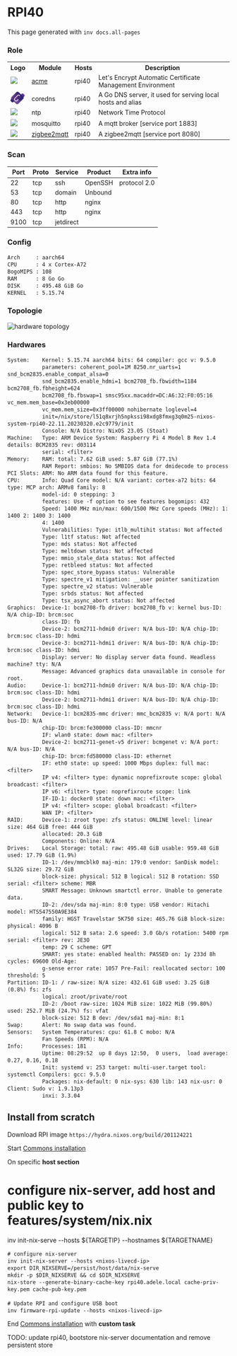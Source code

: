 # RPI40

This page generated with `inv docs.all-pages`


[comment]: (>>HOSTINFOS)


### Role

<table>
    <tr>
        <th>Logo</th>
        <th>Module</th>
        <th>Hosts</th>
        <th>Description</th>
    </tr><tr>
            <td><a href="../acme.md"><img width="32" src="https://www.kevinsubileau.fr/wp-content/uploads/2016/03/letsencrypt-logo-pad.png"></a></td>
            <td><a href="../acme.md">acme</a></td>
            <td>rpi40</td>
        <td>Let's Encrypt Automatic Certificate Management Environment</td>
        <tr>
            <td><img width="32" src="https://raw.githubusercontent.com/coredns/logo/master/Icon/CoreDNS_Colour_Icon.png"></td>
            <td>coredns</td>
            <td>rpi40</td>
        <td>A Go DNS server, it used for serving local hosts and alias</td>
        <tr>
            <td><img width="32" src="https://freesvg.org/img/ftntp-client.png"></td>
            <td>ntp</td>
            <td>rpi40</td>
        <td>Network Time Protocol</td>
        <tr>
            <td><img width="32" src="https://developer.community.boschrexroth.com/t5/image/serverpage/image-id/13467i19FDFA6E5DC7C260?v=v2"></td>
            <td>mosquitto</td>
            <td>rpi40</td>
        <td>A mqtt broker [service port 1883]</td>
        <tr>
            <td><a href="../zigbee2mqtt.md"><img width="32" src="https://www.zigbee2mqtt.io/logo.png"></a></td>
            <td><a href="../zigbee2mqtt.md">zigbee2mqtt</a></td>
            <td>rpi40</td>
        <td>A zigbee2mqtt [service port 8080]</td>
        </table>

### Scan

| Port | Proto | Service | Product | Extra info |
| ------ | ------ | ------ |------ |------ |
|22|tcp|ssh|OpenSSH|protocol 2.0|
|53|tcp|domain|Unbound||
|80|tcp|http|nginx||
|443|tcp|http|nginx||
|9100|tcp|jetdirect|||



### Config

```text
Arch     : aarch64
CPU      : 4 x Cortex-A72
BogoMIPS : 108
RAM      : 8 Go Go
DISK     : 495.48 GiB Go
KERNEL   : 5.15.74
```

### Topologie


![hardware topology](https://raw.githubusercontent.com/badele/nix-homelab/master/docs/hosts/rpi40/topologie.svg)


### Hardwares

```
System:    Kernel: 5.15.74 aarch64 bits: 64 compiler: gcc v: 9.5.0
           parameters: coherent_pool=1M 8250.nr_uarts=1 snd_bcm2835.enable_compat_alsa=0
           snd_bcm2835.enable_hdmi=1 bcm2708_fb.fbwidth=1184 bcm2708_fb.fbheight=624
           bcm2708_fb.fbswap=1 smsc95xx.macaddr=DC:A6:32:F0:05:16 vc_mem.mem_base=0x3eb00000
           vc_mem.mem_size=0x3ff00000 nohibernate loglevel=4
           init=/nix/store/l51q8xrjh5npkssi98xdg8fmxg3q0m25-nixos-system-rpi40-22.11.20230320.e2c9779/init
           Console: N/A Distro: NixOS 23.05 (Stoat)
Machine:   Type: ARM Device System: Raspberry Pi 4 Model B Rev 1.4 details: BCM2835 rev: d03114
           serial: <filter>
Memory:    RAM: total: 7.62 GiB used: 5.87 GiB (77.1%)
           RAM Report: smbios: No SMBIOS data for dmidecode to process
PCI Slots: ARM: No ARM data found for this feature.
CPU:       Info: Quad Core model: N/A variant: cortex-a72 bits: 64 type: MCP arch: ARMv8 family: 8
           model-id: 0 stepping: 3
           features: Use -f option to see features bogomips: 432
           Speed: 1400 MHz min/max: 600/1500 MHz Core speeds (MHz): 1: 1400 2: 1400 3: 1400
           4: 1400
           Vulnerabilities: Type: itlb_multihit status: Not affected
           Type: l1tf status: Not affected
           Type: mds status: Not affected
           Type: meltdown status: Not affected
           Type: mmio_stale_data status: Not affected
           Type: retbleed status: Not affected
           Type: spec_store_bypass status: Vulnerable
           Type: spectre_v1 mitigation: __user pointer sanitization
           Type: spectre_v2 status: Vulnerable
           Type: srbds status: Not affected
           Type: tsx_async_abort status: Not affected
Graphics:  Device-1: bcm2708-fb driver: bcm2708_fb v: kernel bus-ID: N/A chip-ID: brcm:soc
           class-ID: fb
           Device-2: bcm2711-hdmi0 driver: N/A bus-ID: N/A chip-ID: brcm:soc class-ID: hdmi
           Device-3: bcm2711-hdmi1 driver: N/A bus-ID: N/A chip-ID: brcm:soc class-ID: hdmi
           Display: server: No display server data found. Headless machine? tty: N/A
           Message: Advanced graphics data unavailable in console for root.
Audio:     Device-1: bcm2711-hdmi0 driver: N/A bus-ID: N/A chip-ID: brcm:soc class-ID: hdmi
           Device-2: bcm2711-hdmi1 driver: N/A bus-ID: N/A chip-ID: brcm:soc class-ID: hdmi
Network:   Device-1: bcm2835-mmc driver: mmc_bcm2835 v: N/A port: N/A bus-ID: N/A
           chip-ID: brcm:fe300000 class-ID: mmcnr
           IF: wlan0 state: down mac: <filter>
           Device-2: bcm2711-genet-v5 driver: bcmgenet v: N/A port: N/A bus-ID: N/A
           chip-ID: brcm:fd580000 class-ID: ethernet
           IF: eth0 state: up speed: 1000 Mbps duplex: full mac: <filter>
           IP v4: <filter> type: dynamic noprefixroute scope: global broadcast: <filter>
           IP v6: <filter> type: noprefixroute scope: link
           IF-ID-1: docker0 state: down mac: <filter>
           IP v4: <filter> scope: global broadcast: <filter>
           WAN IP: <filter>
RAID:      Device-1: zroot type: zfs status: ONLINE level: linear size: 464 GiB free: 444 GiB
           allocated: 20.3 GiB
           Components: Online: N/A
Drives:    Local Storage: total: raw: 495.48 GiB usable: 959.48 GiB used: 17.79 GiB (1.9%)
           ID-1: /dev/mmcblk0 maj-min: 179:0 vendor: SanDisk model: SL32G size: 29.72 GiB
           block-size: physical: 512 B logical: 512 B rotation: SSD serial: <filter> scheme: MBR
           SMART Message: Unknown smartctl error. Unable to generate data.
           ID-2: /dev/sda maj-min: 8:0 type: USB vendor: Hitachi model: HTS547550A9E384
           family: HGST Travelstar 5K750 size: 465.76 GiB block-size: physical: 4096 B
           logical: 512 B sata: 2.6 speed: 3.0 Gb/s rotation: 5400 rpm serial: <filter> rev: JE3O
           temp: 29 C scheme: GPT
           SMART: yes state: enabled health: PASSED on: 1y 233d 8h cycles: 69600 Old-Age:
           g-sense error rate: 1057 Pre-Fail: reallocated sector: 100 threshold: 5
Partition: ID-1: / raw-size: N/A size: 432.61 GiB used: 3.25 GiB (0.8%) fs: zfs
           logical: zroot/private/root
           ID-2: /boot raw-size: 1024 MiB size: 1022 MiB (99.80%) used: 252.7 MiB (24.7%) fs: vfat
           block-size: 512 B dev: /dev/sda1 maj-min: 8:1
Swap:      Alert: No swap data was found.
Sensors:   System Temperatures: cpu: 61.8 C mobo: N/A
           Fan Speeds (RPM): N/A
Info:      Processes: 181
           Uptime: 08:29:52  up 8 days 12:50,  0 users,  load average: 0.27, 0.16, 0.18
           Init: systemd v: 253 target: multi-user.target tool: systemctl Compilers: gcc: 9.5.0
           Packages: nix-default: 0 nix-sys: 630 lib: 143 nix-usr: 0 Client: Sudo v: 1.9.13p3
           inxi: 3.3.04
```



[comment]: (<<HOSTINFOS)


## Install from scratch

Download RPI image `https://hydra.nixos.org/build/201124221`

Start [Commons installation](../installation.md)

On specific **host section**

# configure nix-server, <One time> add host and public key to features/system/nix.nix
inv init-nix-serve --hosts ${TARGETIP} --hostnames ${TARGETNAME}

```
# configure nix-server
inv init-nix-server --hosts <nixos-livecd-ip>
export DIR_NIXSERVE=/persist/host/data/nix-serve
mkdir -p $DIR_NIXSERVE && cd $DIR_NIXSERVE
nix-store --generate-binary-cache-key rpi40.adele.local cache-priv-key.pem cache-pub-key.pem

# Update RPI and configure USB boot
inv firmware-rpi-update --hosts <nixos-livecd-ip>
```

End [Commons installation](../installation.md) with **custom task**

TODO: update rpi40, bootstore nix-server documentation and remove persistent store
